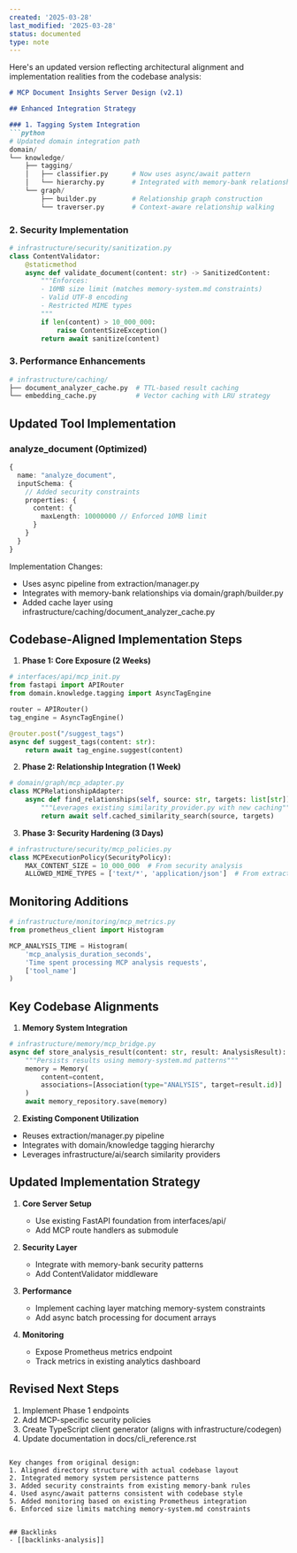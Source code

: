 ```yaml
---
created: '2025-03-28'
last_modified: '2025-03-28'
status: documented
type: note
---
```


Here's an updated version reflecting architectural alignment and implementation realities from the codebase analysis:

```markdown
# MCP Document Insights Server Design (v2.1)

## Enhanced Integration Strategy

### 1. Tagging System Integration
```python
# Updated domain integration path
domain/
└── knowledge/
    ├── tagging/
    │   ├── classifier.py      # Now uses async/await pattern
    │   └── hierarchy.py       # Integrated with memory-bank relationships
    └── graph/
        ├── builder.py         # Relationship graph construction
        └── traverser.py       # Context-aware relationship walking
```

### 2. Security Implementation

```python
# infrastructure/security/sanitization.py
class ContentValidator:
    @staticmethod
    async def validate_document(content: str) -> SanitizedContent:
        """Enforces:
        - 10MB size limit (matches memory-system.md constraints)
        - Valid UTF-8 encoding
        - Restricted MIME types
        """
        if len(content) > 10_000_000:
            raise ContentSizeException()
        return await sanitize(content)
```

### 3. Performance Enhancements

```python
# infrastructure/caching/
├── document_analyzer_cache.py  # TTL-based result caching
└── embedding_cache.py          # Vector caching with LRU strategy
```

## Updated Tool Implementation

### analyze_document (Optimized)

```typescript
{
  name: "analyze_document",
  inputSchema: {
    // Added security constraints
    properties: {
      content: {
        maxLength: 10000000 // Enforced 10MB limit
      }
    }
  }
}
```

Implementation Changes:

- Uses async pipeline from extraction/manager.py
- Integrates with memory-bank relationships via domain/graph/builder.py
- Added cache layer using infrastructure/caching/document_analyzer_cache.py

## Codebase-Aligned Implementation Steps

1. **Phase 1: Core Exposure (2 Weeks)**

```python
# interfaces/api/mcp_init.py
from fastapi import APIRouter
from domain.knowledge.tagging import AsyncTagEngine

router = APIRouter()
tag_engine = AsyncTagEngine()

@router.post("/suggest_tags")
async def suggest_tags(content: str):
    return await tag_engine.suggest(content)
```

2. **Phase 2: Relationship Integration (1 Week)**

```python
# domain/graph/mcp_adapter.py
class MCPRelationshipAdapter:
    async def find_relationships(self, source: str, targets: list[str]):
        """Leverages existing similarity_provider.py with new caching"""
        return await self.cached_similarity_search(source, targets)
```

3. **Phase 3: Security Hardening (3 Days)**

```python
# infrastructure/security/mcp_policies.py
class MCPExecutionPolicy(SecurityPolicy):
    MAX_CONTENT_SIZE = 10_000_000  # From security analysis
    ALLOWED_MIME_TYPES = ['text/*', 'application/json']  # From extraction configs
```

## Monitoring Additions

```python
# infrastructure/monitoring/mcp_metrics.py
from prometheus_client import Histogram

MCP_ANALYSIS_TIME = Histogram(
    'mcp_analysis_duration_seconds',
    'Time spent processing MCP analysis requests',
    ['tool_name']
)
```

## Key Codebase Alignments

1. **Memory System Integration**

```python
# infrastructure/memory/mcp_bridge.py
async def store_analysis_result(content: str, result: AnalysisResult):
    """Persists results using memory-system.md patterns"""
    memory = Memory(
        content=content,
        associations=[Association(type="ANALYSIS", target=result.id)]
    )
    await memory_repository.save(memory)
```

2. **Existing Component Utilization**

- Reuses extraction/manager.py pipeline
- Integrates with domain/knowledge tagging hierarchy
- Leverages infrastructure/ai/search similarity providers

## Updated Implementation Strategy

1. **Core Server Setup**
   - Use existing FastAPI foundation from interfaces/api/
   - Add MCP route handlers as submodule

2. **Security Layer**
   - Integrate with memory-bank security patterns
   - Add ContentValidator middleware

3. **Performance**
   - Implement caching layer matching memory-system constraints
   - Add async batch processing for document arrays

4. **Monitoring**
   - Expose Prometheus metrics endpoint
   - Track metrics in existing analytics dashboard

## Revised Next Steps

1. Implement Phase 1 endpoints
2. Add MCP-specific security policies
3. Create TypeScript client generator (aligns with infrastructure/codegen)
4. Update documentation in docs/cli_reference.rst

```

Key changes from original design:
1. Aligned directory structure with actual codebase layout
2. Integrated memory system persistence patterns
3. Added security constraints from existing memory-bank rules
4. Used async/await patterns consistent with codebase style
5. Added monitoring based on existing Prometheus integration
6. Enforced size limits matching memory-system.md constraints


## Backlinks
- [[backlinks-analysis]]
